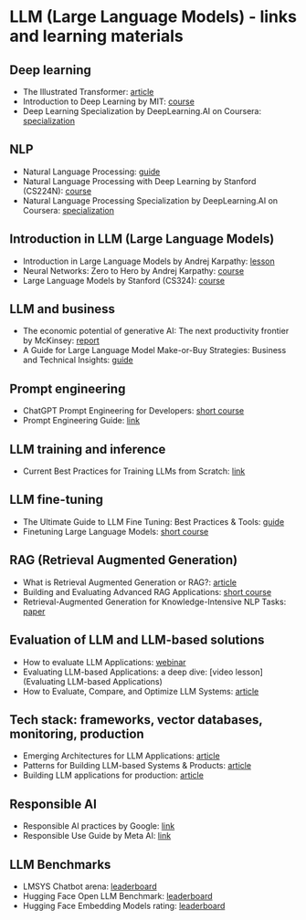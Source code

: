 # LLM (Large Language Models) - links and learning materials

## Deep learning
- The Illustrated Transformer: [article](http://jalammar.github.io/illustrated-transformer/)
- Introduction to Deep Learning by MIT: [course](https://www.classcentral.com/course/youtube-mit-6-s191-introduction-to-deep-learning-53113)
- Deep Learning Specialization by DeepLearning.AI on Coursera: [specialization](https://www.coursera.org/specializations/deep-learning#courses)


## NLP
- Natural Language Processing: [guide](https://www.deeplearning.ai/resources/natural-language-processing/)
- Natural Language Processing with Deep Learning by Stanford (CS224N): [course](https://web.stanford.edu/class/cs224n/)
- Natural Language Processing Specialization by DeepLearning.AI on Coursera: [specialization](https://www.coursera.org/specializations/natural-language-processing)

## Introduction in LLM (Large Language Models)
- Introduction in Large Language Models by Andrej Karpathy: [lesson](https://www.youtube.com/watch?v=zjkBMFhNj_g)
- Neural Networks: Zero to Hero by Andrej Karpathy: [course](https://karpathy.ai/zero-to-hero.html)
- Large Language Models by Stanford (CS324): [course](https://stanford-cs324.github.io/winter2022/)

## LLM and business
- The economic potential of generative AI: The next productivity frontier by McKinsey: [report](https://www.mckinsey.com/capabilities/mckinsey-digital/our-insights/the-economic-potential-of-generative-ai-the-next-productivity-frontier#introduction)
- A Guide for Large Language Model Make-or-Buy Strategies: Business and Technical Insights: [guide](https://www.appliedai.de/assets/files/LLM-Whitepaper-final_Digital03.pdf)

## Prompt engineering
- ChatGPT Prompt Engineering for Developers: [short course](https://www.deeplearning.ai/short-courses/chatgpt-prompt-engineering-for-developers/)
- Prompt Engineering Guide: [link](https://www.promptingguide.ai/)

## LLM training and inference
- Current Best Practices for Training LLMs from Scratch: [link](https://wandb.ai/site/wp-content/uploads/2023/09/Current-Best-Practices-for-Training-LLMs-from-Scratch-Final.pdf)

## LLM fine-tuning
- The Ultimate Guide to LLM Fine Tuning: Best Practices & Tools: [guide](https://www.lakera.ai/blog/llm-fine-tuning-guide)
- Finetuning Large Language Models: [short course](https://www.deeplearning.ai/short-courses/finetuning-large-language-models/)

## RAG (Retrieval Augmented Generation)
- What is Retrieval Augmented Generation or RAG?: [article](https://www.databricks.com/glossary/retrieval-augmented-generation-rag)
- Building and Evaluating Advanced RAG Applications: [short course](https://www.deeplearning.ai/short-courses/building-evaluating-advanced-rag/)
- Retrieval-Augmented Generation for Knowledge-Intensive NLP Tasks: [paper](https://arxiv.org/pdf/2005.11401.pdf)

## Evaluation of LLM and LLM-based solutions
- How to evaluate LLM Applications: [webinar](https://www.youtube.com/watch?v=se5LfCTaVgs)
- Evaluating LLM-based Applications: a deep dive: [video lesson](Evaluating LLM-based Applications)
- How to Evaluate, Compare, and Optimize LLM Systems: [article](https://wandb.ai/ayush-thakur/llm-eval-sweep/reports/How-to-Evaluate-Compare-and-Optimize-LLM-Systems--Vmlldzo0NzgyMTQz)

## Tech stack: frameworks, vector databases, monitoring, production
- Emerging Architectures for LLM Applications: [article](https://a16z.com/emerging-architectures-for-llm-applications/)
- Patterns for Building LLM-based Systems & Products: [article](https://eugeneyan.com/writing/llm-patterns/#retrieval-augmented-generation-to-add-knowledge)
- Building LLM applications for production: [article](https://huyenchip.com/2023/04/11/llm-engineering.html)

## Responsible AI
- Responsible AI practices by Google: [link](https://ai.google/responsibility/responsible-ai-practices/)
- Responsible Use Guide by Meta AI: [link](https://ai.meta.com/static-resource/responsible-use-guide/)


## LLM Benchmarks
- LMSYS Chatbot arena: [leaderboard](https://chat.lmsys.org/?arena)
- Hugging Face Open LLM Benchmark: [leaderboard](https://huggingface.co/spaces/HuggingFaceH4/open_llm_leaderboard)
- Hugging Face Embedding Models rating: [leaderboard](https://huggingface.co/spaces/mteb/leaderboard)


